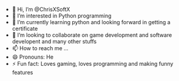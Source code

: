 - 👋 Hi, I’m @ChrisXSoftX
- 👀 I’m interested in Python programming
- 🌱 I’m currently learning python and looking forward in getting a certificate
- 💞️ I’m looking to collaborate on game development and software developent and many other stuffs 
- 📫 How to reach me ...
- 😄 Pronouns: He
- ⚡ Fun fact: Loves gaming, loves programming and making funny features

<!---
ChrisXSoftX/ChrisXSoftX is a ✨ special ✨ repository because its `README.md` (this file) appears on your GitHub profile.
You can click the Preview link to take a look at your changes.
--->
